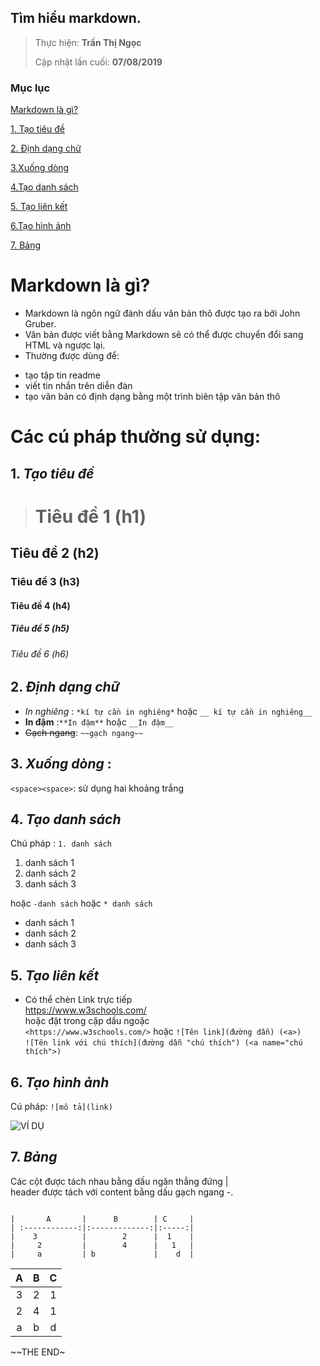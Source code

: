 ## Tìm hiểu markdown.

> 
> Thực hiện: **Trần  Thị Ngọc**
> 
> Cập nhật lần cuối: **07/08/2019**

### Mục lục

[Markdown là gì?](#markdown)

[1. Tạo tiêu đề](#tieude)

[2. Định dạng chữ](#dinhdang)

[3.Xuống dòng](#xuongdong)

[4.Tạo danh sách](#danhsach)

[5. Tạo  liên kết](#lienket)

[6.Tạo hình ảnh](#hinhanh)

[7. Bảng](#bang)


<a name="markdown"></a>
#  Markdown là gì?
- Markdown là ngôn ngữ đánh dấu văn bản thô được tạo ra bởi John Gruber. 
- Văn bản được viết bằng Markdown sẽ có thể được chuyển đổi sang HTML và ngược lại.
- Thường được dùng để:
 * tạo tập tin readme
 * viết tin nhắn trên diễn đàn
 * tạo văn bản có định dạng bằng một trình biên tập văn bản thô    
 
# Các cú pháp thường sử dụng:  

<a name="tieude"></a>
## 1. *Tạo tiêu đề*
> # Tiêu đề 1 (h1)  
## Tiêu đề 2 (h2)  
### Tiêu đề 3 (h3)  
#### Tiêu đề 4 (h4)  
##### Tiêu đề 5 (h5)  
###### Tiêu đề 6 (h6)

<a name="dinhdang"></a>
## 2. *Định dạng chữ*
* *In nghiêng* : `*kí tự cần in nghiêng*` hoặc  `__ kí tự cần in nghiêng__`  
* **In đậm** :`**In đậm**` hoặc `__In đậm__`  
* ~~Gạch ngang~~: `~~gạch ngang~~`  

<a name="xuongdong"></a>
## 3. *Xuống dòng* :  
`<space><space>`: sử dụng hai khoảng trắng

<a name="danhsach"></a>
## 4. *Tạo danh sách*  
Chú pháp : `1. danh sách `

1. danh sách 1
2. danh sách 2
3. danh sách 3

hoặc `-danh sách` hoặc `* danh sách`
- danh sách 1
- danh sách 2
- danh sách 3

<a name="lienket"></a>
## 5. *Tạo liên kết*
- Có thể chèn Link trực tiếp  
https://www.w3schools.com/  
hoặc đặt trong cặp dấu ngoặc  
`<https://www.w3schools.com/>` 
hoặc
`![Tên link](đường dẫn) (<a>)`    
`![Tên link với chú thích](đường dẫn "chú thích") (<a name="chú thích">)`    

<a name="hinhanh"></a>
## 6. *Tạo hình ảnh*  
Cú pháp: `![mô tả](link)`  

![VÍ DỤ](http://channel.vcmedia.vn/thumb_w/640/prupload/441/2015/11/img20151125142712743.jpg)  

<a name="bang"></a>
##  7. *Bảng*
 Các cột được tách nhau bằng dấu ngăn thẳng đứng |   
 header được tách với content bằng dấu gạch ngang -.
  ~~~
  
|       A       |      B        | C     |
| :------------:|:-------------:|:-----:|
|    3          |        2      |  1    |
|     2         |        4      |   1   |
|     a         | b             |    d  |
~~~  

|       A       |      B        | C     |
| :-----------: |:-------------:| :----:|
|    3          |        2      |  1    |
|     2         |        4      |   1   |
|     a         | b             |    d  |


 
 ~~THE END~
 




 






